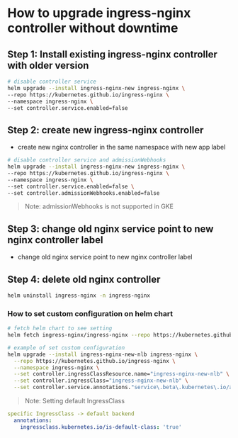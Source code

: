 # How to upgrade ingress-nginx controller without downtime


## Step 1: Install existing ingress-nginx controller with older version
  ```bash
  # disable controller service
  helm upgrade --install ingress-nginx-new ingress-nginx \
--repo https://kubernetes.github.io/ingress-nginx \
--namespace ingress-nginx \
--set controller.service.enabled=false
  ```

## Step 2: create new ingress-nginx controller
   - create new nginx controller in the same namespace with new app label
   ```bash
   # disable controller service and admissionWebhooks
   helm upgrade --install ingress-nginx-new ingress-nginx \
--repo https://kubernetes.github.io/ingress-nginx \
--namespace ingress-nginx \
--set controller.service.enabled=false \
--set controller.admissionWebhooks.enabled=false
```
> Note: admissionWebhooks is not supported in GKE
   
## Step 3: change old nginx service point to new nginx controller label
   - change old nginx service point to new nginx controller label

## Step 4: delete old nginx controller
```bash
helm uninstall ingress-nginx -n ingress-nginx
```




### How to set custom configuration on helm chart
```bash
# fetch helm chart to see setting
helm fetch ingress-nginx/ingress-nginx --repo https://kubernetes.github.io/ingress-nginx

# example of set custom configuration
helm upgrade --install ingress-nginx-new-nlb ingress-nginx \
  --repo https://kubernetes.github.io/ingress-nginx \
  --namespace ingress-nginx \
  --set controller.ingressClassResource.name="ingress-nginx-new-nlb" \
  --set controller.ingressClass="ingress-nginx-new-nlb" \
  --set controller.service.annotations."service\.beta\.kubernetes\.io/aws-load-balancer-type"="nlb"
```


> Note: Setting default IngressClass
```yaml
specific IngressClass -> default backend
  annotations:
    ingressclass.kubernetes.io/is-default-class: 'true'
```
